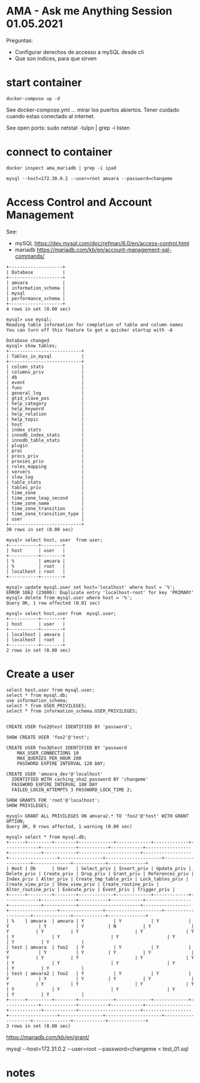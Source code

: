 
# AMA - Ask me Anything Session 01.05.2021

Preguntas:
* Configurar derechos de accesso a mySQL desde cli 
* Que son indices, para que sirven


# start container

```docker-compose up -d```

See docker-compose.yml ... mirar los puertos abiertos. Tener cuidado cuando estas conectado al internet.

See open ports:
sudo netstat -tulpn | grep -i listen


# connect to container
```docker inspect ama_mariadb | grep -i ipad```

```mysql --host=172.30.0.2 --user=root amvara --password=changeme```

# Access Control and Account Management

See: 
* mySQL https://dev.mysql.com/doc/refman/8.0/en/access-control.html
* mariadb https://mariadb.com/kb/en/account-management-sql-commands/

```mysql> show databases;
+--------------------+
| Database           |
+--------------------+
| amvara             |
| information_schema |
| mysql              |
| performance_schema |
+--------------------+
4 rows in set (0.00 sec)

mysql> use mysql;
Reading table information for completion of table and column names
You can turn off this feature to get a quicker startup with -A

Database changed
mysql> show tables;
+---------------------------+
| Tables_in_mysql           |
+---------------------------+
| column_stats              |
| columns_priv              |
| db                        |
| event                     |
| func                      |
| general_log               |
| gtid_slave_pos            |
| help_category             |
| help_keyword              |
| help_relation             |
| help_topic                |
| host                      |
| index_stats               |
| innodb_index_stats        |
| innodb_table_stats        |
| plugin                    |
| proc                      |
| procs_priv                |
| proxies_priv              |
| roles_mapping             |
| servers                   |
| slow_log                  |
| table_stats               |
| tables_priv               |
| time_zone                 |
| time_zone_leap_second     |
| time_zone_name            |
| time_zone_transition      |
| time_zone_transition_type |
| user                      |
+---------------------------+
30 rows in set (0.00 sec)

mysql> select host, user  from user;
+-----------+--------+
| host      | user   |
+-----------+--------+
| %         | amvara |
| %         | root   |
| localhost | root   |
+-----------+--------+

mysql> update mysql.user set host='localhost' where host = '%';
ERROR 1062 (23000): Duplicate entry 'localhost-root' for key 'PRIMARY'
mysql> delete from mysql.user where host = '%';
Query OK, 1 row affected (0.01 sec)

mysql> select host,user from  mysql.user;
+-----------+--------+
| host      | user   |
+-----------+--------+
| localhost | amvara |
| localhost | root   |
+-----------+--------+
2 rows in set (0.00 sec)
```

# Create a user

```
select host,user from mysql.user;
select * from mysql.db;
use information_schema;
select * from USER_PRIVILEGES;
select * from information_schema.USER_PRIVILEGES;


CREATE USER foo2@test IDENTIFIED BY 'password';

SHOW CREATE USER 'foo2'@'test';
```

```
CREATE USER foo3@test IDENTIFIED BY 'password
    MAX_USER_CONNECTIONS 10
    MAX_QUERIES_PER_HOUR 200
    PASSWORD EXPIRE INTERVAL 120 DAY;
```

```
CREATE USER 'amvara_dev'@'localhost'
  IDENTIFIED WITH caching_sha2_password BY 'changeme'
  PASSWORD EXPIRE INTERVAL 180 DAY
  FAILED_LOGIN_ATTEMPTS 3 PASSWORD_LOCK_TIME 2;
```


```
SHOW GRANTS FOR 'root'@'localhost';
SHOW PRIVILEGES;

mysql> GRANT ALL PRIVILEGES ON amvara2.* TO 'foo2'@'test' WITH GRANT OPTION;
Query OK, 0 rows affected, 1 warning (0.00 sec)

mysql> select * from mysql.db;
+------+---------+--------+-------------+-------------+-------------+-------------+-------------+-----------+------------+-----------------+------------+------------+-----------------------+------------------+------------------+----------------+---------------------+--------------------+--------------+------------+--------------+
| Host | Db      | User   | Select_priv | Insert_priv | Update_priv | Delete_priv | Create_priv | Drop_priv | Grant_priv | References_priv | Index_priv | Alter_priv | Create_tmp_table_priv | Lock_tables_priv | Create_view_priv | Show_view_priv | Create_routine_priv | Alter_routine_priv | Execute_priv | Event_priv | Trigger_priv |
+------+---------+--------+-------------+-------------+-------------+-------------+-------------+-----------+------------+-----------------+------------+------------+-----------------------+------------------+------------------+----------------+---------------------+--------------------+--------------+------------+--------------+
| %    | amvara  | amvara | Y           | Y           | Y           | Y           | Y           | Y         | N          | Y               | Y          | Y          | Y                     | Y                | Y                | Y              | Y                   | Y                  | Y            | Y          | Y            |
| test | amvara  | foo2   | Y           | Y           | Y           | Y           | Y           | Y         | Y          | Y               | Y          | Y          | Y                     | Y                | Y                | Y              | Y                   | Y                  | Y            | Y          | Y            |
| test | amvara2 | foo2   | Y           | Y           | Y           | Y           | Y           | Y         | Y          | Y               | Y          | Y          | Y                     | Y                | Y                | Y              | Y                   | Y                  | Y            | Y          | Y            |
+------+---------+--------+-------------+-------------+-------------+-------------+-------------+-----------+------------+-----------------+------------+------------+-----------------------+------------------+------------------+----------------+---------------------+--------------------+--------------+------------+--------------+
3 rows in set (0.00 sec)
```

https://mariadb.com/kb/en/grant/

mysql --host=172.31.0.2 --user=root --password=changeme < test_01.sql 
# notes

